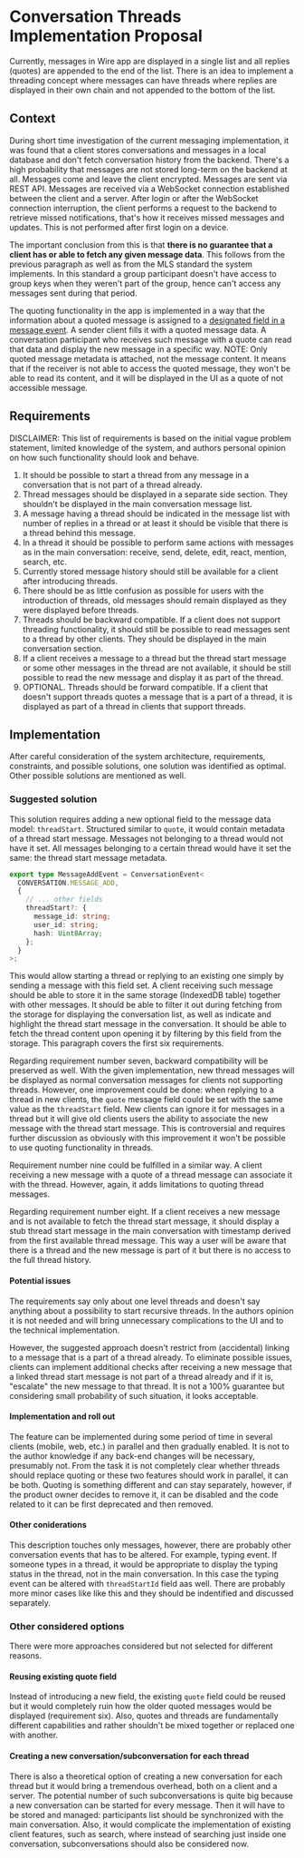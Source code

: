 # Conversation Threads Implementation Proposal

Currently, messages in Wire app are displayed in a single list and all replies (quotes) are appended to the end of the list. There is an idea to implement a threading concept where messages can have threads where replies are displayed in their own chain and not appended to the bottom of the list.

## Context

During short time investigation of the current messaging implementation, it was found that a client stores conversations and messages in a local database and don't fetch conversation history from the backend. There's a high probability that messages are not stored long-term on the backend at all. Messages come and leave the client encrypted. Messages are sent via REST API. Messages are received via a WebSocket connection established between the client and a server. After login or after the WebSocket connection interruption, the client performs a request to the backend to retrieve missed notifications, that's how it receives missed messages and updates. This is not performed after first login on a device.

The important conclusion from this is that **there is no guarantee that a client has or able to fetch any given message data**. This follows from the previous paragraph as well as from the MLS standard the system implements. In this standard a group participant doesn't have access to group keys when they weren't part of the group, hence can't access any messages sent during that period.

The quoting functionality in the app is implemented in a way that the information about a quoted message is assigned to a [designated field in a message event](./src/script/conversation/EventBuilder.ts#L137). A sender client fills it with a quoted message data. A conversation participant who receives such message with a quote can read that data and display the new message in a specific way. NOTE: Only quoted message metadata is attached, not the message content. It means that if the receiver is not able to access the quoted message, they won't be able to read its content, and it will be displayed in the UI as a quote of not accessible message.

## Requirements

DISCLAIMER: This list of requirements is based on the initial vague problem statement, limited knowledge of the system, and authors personal opinion on how such functionality should look and behave.

1. It should be possible to start a thread from any message in a conversation that is not part of a thread already.
2. Thread messages should be displayed in a separate side section. They shouldn't be displayed in the main conversation message list.
3. A message having a thread should be indicated in the message list with number of replies in a thread or at least it should be visible that there is a thread behind this message.
4. In a thread it should be possible to perform same actions with messages as in the main conversation: receive, send, delete, edit, react, mention, search, etc.
5. Currently stored message history should still be available for a client after introducing threads.
6. There should be as little confusion as possible for users with the introduction of threads, old messages should remain displayed as they were displayed before threads.
7. Threads should be backward compatible. If a client does not support threading functionality, it should still be possible to read messages sent to a thread by other clients. They should be displayed in the main conversation section.
8. If a client receives a message to a thread but the thread start message or some other messages in the thread are not available, it should be still possible to read the new message and display it as part of the thread.
9. OPTIONAL. Threads should be forward compatible. If a client that doesn't support threads quotes a message that is a part of a thread, it is displayed as part of a thread in clients that support threads.

## Implementation

After careful consideration of the system architecture, requirements, constraints, and possible solutions, one solution was identified as optimal. Other possible solutions are mentioned as well.

### Suggested solution

This solution requires adding a new optional field to the message data model: `threadStart`. Structured similar to `quote`, it would contain metadata of a thread start message. Messages not belonging to a thread would not have it set. All messages belonging to a certain thread would have it set the same: the thread start message metadata.

```typescript
export type MessageAddEvent = ConversationEvent<
  CONVERSATION.MESSAGE_ADD,
  {
    // ... other fields
    threadStart?: {
      message_id: string;
      user_id: string;
      hash: Uint8Array;
    };
  }
>;
```

This would allow starting a thread or replying to an existing one simply by sending a message with this field set. A client receiving such message should be able to store it in the same storage (IndexedDB table) together with other messages. It should be able to filter it out during fetching from the storage for displaying the conversation list, as well as indicate and highlight the thread start message in the conversation. It should be able to fetch the thread content upon opening it by filtering by this field from the storage. This paragraph covers the first six requirements.

Regarding requirement number seven, backward compatibility will be preserved as well. With the given implementation, new thread messages will be displayed as normal conversation messages for clients not supporting threads. However, one improvement could be done: when replying to a thread in new clients, the `quote` message field could be set with the same value as the `threadStart` field. New clients can ignore it for messages in a thread but it will give old clients users the ability to associate the new message with the thread start message. This is controversial and requires further discussion as obviously with this improvement it won't be possible to use quoting functionality in threads.

Requirement number nine could be fulfilled in a similar way. A client receiving a new message with a quote of a thread message can associate it with the thread. However, again, it adds limitations to quoting thread messages.

Regarding requirement number eight. If a client receives a new message and is not available to fetch the thread start message, it should display a stub thread start message in the main conversation with timestamp derived from the first available thread message. This way a user will be aware that there is a thread and the new message is part of it but there is no access to the full thread history.

#### Potential issues

The requirements say only about one level threads and doesn't say anything about a possibility to start recursive threads. In the authors opinion it is not needed and will bring unnecessary complications to the UI and to the technical implementation.

However, the suggested approach doesn't restrict from (accidental) linking to a message that is a part of a thread already. To eliminate possible issues, clients can implement additional checks after receiving a new message that a linked thread start message is not part of a thread already and if it is, "escalate" the new message to that thread. It is not a 100% guarantee but considering small probability of such situation, it looks acceptable.

#### Implementation and roll out

The feature can be implemented during some period of time in several clients (mobile, web, etc.) in parallel and then gradually enabled. It is not to the author knowledge if any back-end changes will be necessary, presumably not. From the task it is not completely clear whether threads should replace quoting or these two features should work in parallel, it can be both. Quoting is something different and can stay separately, however, if the product owner decides to remove it, it can be disabled and the code related to it can be first deprecated and then removed.

#### Other coniderations

This description touches only messages, however, there are probably other conversation events that has to be altered. For example, typing event. If someone types in a thread, it would be appropriate to display the typing status in the thread, not in the main conversation. In this case the typing event can be altered with `threadStartId` field aas well. There are probably more minor cases like like this and they should be indentified and discussed separately.

### Other considered options

There were more approaches considered but not selected for different reasons.

#### Reusing existing quote field

Instead of introducing a new field, the existing `quote` field could be reused but it would completely ruin how the older quoted messages would be displayed (requirement six). Also, quotes and threads are fundamentally different capabilities and rather shouldn't be mixed together or replaced one with another.

#### Creating a new conversation/subconversation for each thread

There is also a theoretical option of creating a new conversation for each thread but it would bring a tremendous overhead, both on a client and a server. The potential number of such subconversations is quite big because a new conversation can be started for every message. Then it will have to be stored and managed: participants list should be synchronized with the main conversation. Also, it would complicate the implementation of existing client features, such as search, where instead of searching just inside one conversation, subconversations should also be considered now.
